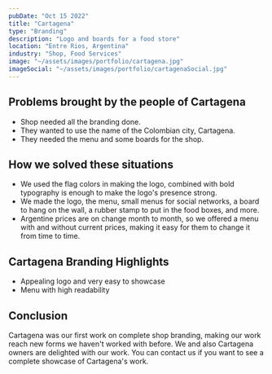 ```yaml
---
pubDate: "Oct 15 2022"
title: "Cartagena"
type: "Branding"
description: "Logo and boards for a food store"
location: "Entre Rios, Argentina"
industry: "Shop, Food Services"
image: "~/assets/images/portfolio/cartagena.jpg"
imageSocial: "~/assets/images/portfolio/cartagenaSocial.jpg"
---
```

## Problems brought by the people of Cartagena

- Shop needed all the branding done.
- They wanted to use the name of the Colombian city, Cartagena.
- They needed the menu and some boards for the shop.

## How we solved these situations

- We used the flag colors in making the logo, combined with bold typography is enough to make the logo's presence strong.
- We made the logo, the menu, small menus for social networks, a board to hang on the wall, a rubber stamp to put in the food boxes, and more.
- Argentine prices are on change month to month, so we offered a menu with and without current prices, making it easy for them to change it from time to time.

## Cartagena Branding Highlights

- Appealing logo and very easy to showcase
- Menu with high readability

## Conclusion

Cartagena was our first work on complete shop branding, making our work reach new forms we haven't worked with before. We and also Cartagena owners are delighted with our work. You can contact us if you want to see a complete showcase of Cartagena's work.

